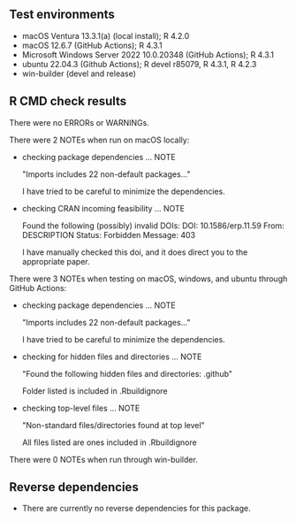 ## Test environments
* macOS Ventura 13.3.1(a) (local install); R 4.2.0
* macOS 12.6.7 (GitHub Actions); R 4.3.1
* Microsoft Windows Server 2022 10.0.20348 (GitHub Actions); R 4.3.1
* ubuntu 22.04.3 (Github Actions);  R devel r85079, R 4.3.1, R 4.2.3
* win-builder (devel and release)


## R CMD check results

There were no ERRORs or WARNINGs. 

There were 2 NOTEs when run on macOS locally:

* checking package dependencies ... NOTE
  
  "Imports includes 22 non-default packages..."
  
  I have tried to be careful to minimize the dependencies.

* checking CRAN incoming feasibility ... NOTE
  
  Found the following (possibly) invalid DOIs:
    DOI: 10.1586/erp.11.59
      From: DESCRIPTION
      Status: Forbidden
      Message: 403
      
  I have manually checked this doi, and it does direct you to the appropriate paper.

There were 3 NOTEs when testing on macOS, windows, and ubuntu through GitHub Actions:

* checking package dependencies ... NOTE

  "Imports includes 22 non-default packages..."
  
  I have tried to be careful to minimize the dependencies.
  
* checking for hidden files and directories ... NOTE
  
  "Found the following hidden files and directories: .github" 
  
  Folder listed is included in .Rbuildignore
  
* checking top-level files ... NOTE

  "Non-standard files/directories found at top level" 
  
  All files listed are ones included in .Rbuildignore
    
There were 0 NOTEs when run through win-builder.

## Reverse dependencies 

* There are currently no reverse dependencies for this package.
